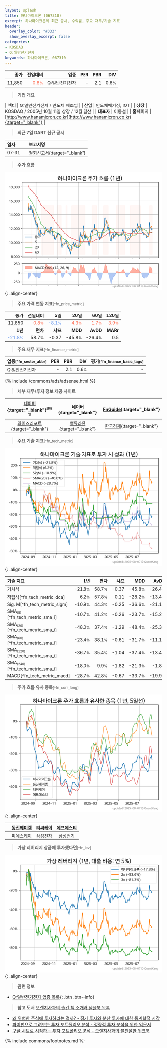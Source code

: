 ```yaml
---
layout: splash
title: 하나마이크론 (067310)
excerpt: 하나마이크론의 최근 공시, 수익률, 주요 재무/기술 지표
header:
  overlay_color: "#333"
  show_overlay_excerpt: false
categories:
- KOSDAQ
- Q:일반전기전자
keywords: 하나마이크론, 067310
---
```


| **종가** | **전일대비** | **업종** | **PER** | **PBR** | **DIV** |
| -------: | -----------: | -------: | ------: | ------: | ------: |
| 11,850 | <span style="color: tomato">0.8<small>%</small></span> | Q:일반전기전자 | - | 2.1 | 0.6<small>%</small> |

<!-- more -->


> **기업 개요**<a id="company"></a>

| <span style="white-space:nowrap;">**섹터**</span> | Q:일반전기전자 / 반도체 제조업 |
| <span style="white-space:nowrap;">**산업**</span> | 반도체패키징, IOT |
| <span style="white-space:nowrap;">**상장**</span> | KOSDAQ / 2005년 10월 11일 상장 / 12월 결산 |
| <span style="white-space:nowrap;">**대표자**</span> | 이동철 |
| <span style="white-space:nowrap;">**홈페이지**</span> | [http://www.hanamicron.co.kr](http://www.hanamicron.co.kr){:target="_blank"} |


> **최근 7일 DART 신규 공시**<a id="dart"></a>

| **일자** |      | **보고서명** |
| :------- | :--- | :----------- |
| 07&#x2011;31 | | [철회신고서](https://dart.fss.or.kr/dsaf001/main.do?rcpNo=20250731000483){:target="_blank"} |


> **주가 흐름**<a id="price"></a>

![067310](/stock/images/067310.png){: .align-center}


> **주요 가격 변동 지표**<small>[^fn_price_metric]</small>

| **종가** | **전일대비** | **5일** | **20일** | **60일** | **120일** |
| -------: | -----------: | ------: | -------: | -------: | --------: |
| 11,850 | <span style="color: tomato">0.8<small>%</small></span> | <span style="color: cornflowerblue">-8.1<small>%</small></span> | <span style="color: tomato">4.3<small>%</small></span> | <span style="color: tomato">1.7<small>%</small></span> | <span style="color: tomato">3.9<small>%</small></span> |
| **1년** | **편차** | **샤프** | **MDD** | **AvDD** | **MARr** |
| <span style="color: cornflowerblue">-21.8<small>%</small></span> | 58.7<small>%</small> | -0.37 | -45.8<small>%</small> | -26.4<small>%</small> | 0.5 |


> **주요 재무 지표**<small>[^fn_finance_metric]</small>

| **업종**<small>[^fn_sector_abbr]</small> | **PER** | **PBR** | **DIV** | **평가**<small>[^fn_finance_basic_tags]</small> |
| :--------------------------------------- | ------: | ------: | ------: | ----------------------------------------------: |
| Q:일반전기전자 | - | 2.1 | 0.6<small>%</small> | - |



{% include /commons/ads/adsense.html %}

> **세부 재무/투자 정보 제공 사이트**

| [네이버](https://m.stock.naver.com/domestic/stock/067310/finance/summary){:target="_blank"}<sup><small>모바일</small></sup> | [네이버](https://finance.naver.com/item/coinfo.naver?code=067310){:target="_blank"} | [FnGuide](https://comp.fnguide.com/SVO2/ASP/SVD_Invest.asp?gicode=A067310&MenuYn=Y){:target="_blank"} |
| :---: | :---: | :---: |
| [와이즈리포트](https://comp.wisereport.co.kr/company/c1040001.aspx?cmp_cd=067310){:target="_blank"} | [밸류라인](https://www.valueline.co.kr/finance/summary/067310){:target="_blank"} | [한국경제](https://markets.hankyung.com/stock/067310/financial-summary){:target="_blank"} |


> **주요 기술 지표**<small>[^fn_tech_metric]</small>


![067310](/stock/images/067310_tech.png){: .align-center}

| **기술 지표** | **1년** | **편차** | **샤프** | **MDD** | **AvDD** |
| :------------ | ------: | -----------: | -------: | ------: | -------: |
| 거치식 | -21.8<small>%</small> | 58.7<small>%</small> | -0.37 | -45.8<small>%</small> | -26.4<small>%</small> |
| 적립식[^fn_tech_metric_dca] | 6.2<small>%</small> | 57.8<small>%</small> | 0.11 | -28.2<small>%</small> | -13.4<small>%</small> |
| Sig. M[^fn_tech_metric_sigm] | -10.9<small>%</small> | 44.3<small>%</small> | -0.25 | -36.6<small>%</small> | -21.1<small>%</small> |
| SMA<small><sub>(5)</sub></small>[^fn_tech_metric_sma_i] | -10.7<small>%</small> | 41.2<small>%</small> | -0.26 | -23.7<small>%</small> | -15.2<small>%</small> |
| SMA<small><sub>(20)</sub></small>[^fn_tech_metric_sma_i] | -48.0<small>%</small> | 37.4<small>%</small> | -1.29 | -48.4<small>%</small> | -25.3<small>%</small> |
| SMA<small><sub>(60)</sub></small>[^fn_tech_metric_sma_i] | -23.4<small>%</small> | 38.1<small>%</small> | -0.61 | -31.7<small>%</small> | -11.1<small>%</small> |
| SMA<small><sub>(120)</sub></small>[^fn_tech_metric_sma_i] | -36.7<small>%</small> | 35.4<small>%</small> | -1.04 | -37.4<small>%</small> | -13.4<small>%</small> |
| SMA<small><sub>(240)</sub></small>[^fn_tech_metric_sma_i] | -18.0<small>%</small> | 9.9<small>%</small> | -1.82 | -21.3<small>%</small> | -1.8<small>%</small> |
| MACD[^fn_tech_metric_macd] | -28.7<small>%</small> | 42.8<small>%</small> | -0.67 | -33.7<small>%</small> | -19.9<small>%</small> |


> **주가 흐름 유사 종목**<a id="corr"></a><small>[^fn_corr_long]</small>

![067310](/stock/images/067310_corr.png){: .align-center}

|       | [동진쎄미켐](/005290/) | [티씨케이](/064760/) | [에프에스티](/036810/) |
| :---: | :------------------------------------: | :------------------------------------: | :------------------------------------: |
|       | [피에스케이](/319660/) | [삼성전자](/005930/) | [삼성전기](/009150/) |


> **가상 레버리지 상품에 투자했다면**<a id="2x"></a><small>[^fn_lev]</small>

![067310](/stock/images/067310_2x.png){: .align-center}


> **관련 정보**

- [Q:일반전기전자 업종 목록](/stats/sector/kosdaq_업종_일반전기전자_종목/){: .btn .btn--info}

> **참고 도서** [오렌지사과의 출간 책 소개와 샘플북 목록](https://kongdori.tistory.com/691)

- [왜 위험한 주식에 투자하라는 걸까? - 장기 투자와 분산 투자에 대한 통계학적 시각](https://kongdori.tistory.com/421)
- [파이썬으로 그려보는 투자 포트폴리오 분석  - 정량적 투자 분석을 위한 입문서](https://kongdori.tistory.com/643)
- [구글 시트로 시작하는 투자 포트폴리오 분석 - 오렌지사과의 불친절한 워크북](https://kongdori.tistory.com/449)


{% include commons/footnotes.md %}